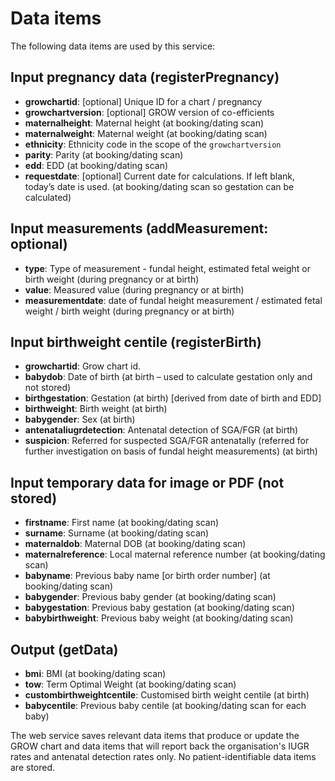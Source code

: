 # Data items

The following data items are used by this service:

## Input pregnancy data (registerPregnancy)

* **growchartid**: [optional] Unique ID for a chart / pregnancy
* **growchartversion**: [optional] GROW version of co-efficients
* **maternalheight**: Maternal height (at booking/dating scan)
* **maternalweight**: Maternal weight (at booking/dating scan)
* **ethnicity**: Ethnicity code in the scope of the `growchartversion`
* **parity**: Parity (at booking/dating scan)
* **edd**: EDD (at booking/dating scan)
* **requestdate**: [optional] Current date for calculations. If left blank, today’s date is used. (at booking/dating scan so gestation can be calculated)

## Input measurements (addMeasurement: optional)

* **type**: Type of measurement - fundal height, estimated fetal weight or birth weight (during pregnancy or at birth)
* **value**: Measured value (during pregnancy or at birth)
* **measurementdate**: date of fundal height measurement / estimated fetal weight / birth weight (during pregnancy or at birth)

## Input birthweight centile (registerBirth)

* **growchartid**: Grow chart id.
* **babydob**: Date of birth (at birth – used to calculate gestation only and not stored)
* **birthgestation**: Gestation (at birth) [derived from date of birth and EDD]
* **birthweight**: Birth weight (at birth)
* **babygender**: Sex (at birth)
* **antenataliugrdetection**: Antenatal detection of SGA/FGR (at birth)
* **suspicion**: Referred for suspected SGA/FGR antenatally (referred for further investigation on basis of fundal height measurements) (at birth)

## Input temporary data for image or PDF (not stored)

* **firstname**: First name (at booking/dating scan)
* **surname**: Surname (at booking/dating scan)
* **maternaldob**: Maternal DOB (at booking/dating scan)
* **maternalreference**: Local maternal reference number (at booking/dating scan)
* **babyname**: Previous baby name [or birth order number] (at booking/dating scan)
* **babygender**: Previous baby gender (at booking/dating scan)
* **babygestation**: Previous baby gestation (at booking/dating scan)
* **babybirthweight**: Previous baby weight (at booking/dating scan)

## Output (getData)

* **bmi**: BMI (at booking/dating scan)
* **tow**: Term Optimal Weight (at booking/dating scan)
* **custombirthweightcentile**: Customised birth weight centile (at birth)
* **babycentile**: Previous baby centile (at booking/dating scan for each baby)

The web service saves relevant data items that produce or update the GROW chart and data items that will report back the organisation's IUGR rates and antenatal detection rates only. No patient-identifiable data items are stored.
